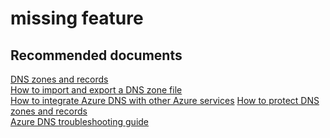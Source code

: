 <properties
	pageTitle="missing feature"
	description="missing feature"
	service="microsoft.network"
	resource="dns"
	authors="radwiv"
	selfHelpType="generic"
	supportTopicIds="32560534"
	resourceTags=""
	productPesIds="15804"
	cloudEnvironments="public"
/>

# missing feature

## **Recommended documents**
[DNS zones and records](https://docs.microsoft.com/azure/dns/dns-zones-records)<br>
[How to import and export a DNS zone file](https://docs.microsoft.com/en-us/azure/dns/dns-import-export)<br>
[How to integrate Azure DNS with other Azure services](https://docs.microsoft.com/azure/dns/dns-for-azure-services)
[How to protect DNS zones and records](https://docs.microsoft.com/azure/dns/dns-protect-zones-recordsets)<br>
[Azure DNS troubleshooting guide](https://docs.microsoft.com/azure/dns/dns-troubleshoot)<br>
